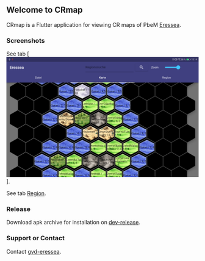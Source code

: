 ## Welcome to CRmap 

CRmap is a Flutter application for viewing CR maps of PbeM [Eressea](https://www.eressea.de/en/).

### Screenshots

See tab [![Screenshot Karte](https://raw.githubusercontent.com/gvd-eressea/crmap/main/doc/Screenshot_Karte.png)].

See tab [Region](https://raw.githubusercontent.com/gvd-eressea/crmap/main/doc/Screenshot_Region.png).

### Release

Download apk archive for installation on [dev-release](https://github.com/gvd-eressea/crmap/releases/tag/dev-release).

### Support or Contact

Contact [gvd-eressea](https://github.com/gvd-eressea).
